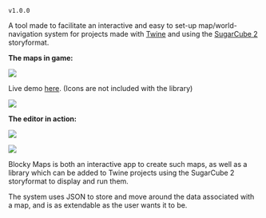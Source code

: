 `v1.0.0`

A tool made to facilitate an interactive and easy to set-up map/world-navigation system for projects made with [Twine](http://twinery.org/) and using the [SugarCube 2](https://www.motoslave.net/sugarcube/2/) storyformat.

**The maps in game:**  

![](https://imgur.com/mNMAZm5.png)  

Live demo [here](https://cyrusfirheir.github.io/BlockyMaps/#demo).
(Icons are not included with the library)

![](https://imgur.com/4lSksCp.png)

**The editor in action:**  

![](https://imgur.com/g3QsAAJ.png)

![](https://imgur.com/qVdZoF5.png)

Blocky Maps is both an interactive app to create such maps, as well as a library which can be added to Twine projects using the SugarCube 2 storyformat to display and run them.

The system uses JSON to store and move around the data associated with a map, and is as extendable as the user wants it to be.
